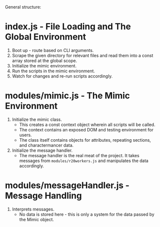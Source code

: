 General structure:

# index.js - File Loading and The Global Environment
1. Boot up - route based on CLI arguments.
2. Scrape the given directory for relevant files and read them into a const array stored at the global scope.
3. Initialize the mimic environment.
4. Run the scripts in the mimic environment.
5. Watch for changes and re-run scripts accordingly.

# modules/mimic.js - The Mimic Environment
1. Initialize the mimic class.
    * This creates a const context object wherein all scripts will be called.
    * The context contains an exposed DOM and testing environment for users.
    * The class itself contains objects for attributes, repeating sections, and charactermancer data.
2. Initialize the message handler.
    * The message handler is the real meat of the project. It takes messages from `modules/r20workers.js` and manipulates the data accordingly.

# modules/messageHandler.js - Message Handling
1. Interprets messages.
    * No data is stored here - this is only a system for the data passed by the Mimic object.